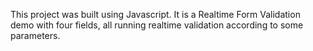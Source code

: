 This project was built using Javascript. It is a Realtime Form Validation demo with four fields, all running realtime validation according to some parameters. 
